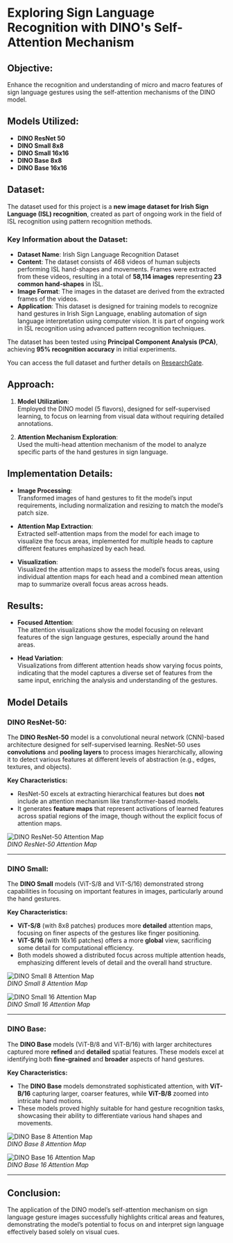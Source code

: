# Exploring Sign Language Recognition with DINO's Self-Attention Mechanism

## Objective:
Enhance the recognition and understanding of micro and macro features of sign language gestures using the self-attention mechanisms of the DINO model.

## Models Utilized:
- **DINO ResNet 50**
- **DINO Small 8x8**
- **DINO Small 16x16**
- **DINO Base 8x8**
- **DINO Base 16x16**

## Dataset:

The dataset used for this project is a **new image dataset for Irish Sign Language (ISL) recognition**, created as part of ongoing work in the field of ISL recognition using pattern recognition methods.

### Key Information about the Dataset:
- **Dataset Name**: Irish Sign Language Recognition Dataset
- **Content**: The dataset consists of 468 videos of human subjects performing ISL hand-shapes and movements. Frames were extracted from these videos, resulting in a total of **58,114 images** representing **23 common hand-shapes** in ISL.
- **Image Format**: The images in the dataset are derived from the extracted frames of the videos.
- **Application**: This dataset is designed for training models to recognize hand gestures in Irish Sign Language, enabling automation of sign language interpretation using computer vision. It is part of ongoing work in ISL recognition using advanced pattern recognition techniques.

The dataset has been tested using **Principal Component Analysis (PCA)**, achieving **95% recognition accuracy** in initial experiments.

You can access the full dataset and further details on [ResearchGate](https://www.researchgate.net/publication/319493254_A_Dataset_for_Irish_Sign_Language_Recognition).


## Approach:
1. **Model Utilization**:  
   Employed the DINO model (5 flavors), designed for self-supervised learning, to focus on learning from visual data without requiring detailed annotations.
   
2. **Attention Mechanism Exploration**:  
   Used the multi-head attention mechanism of the model to analyze specific parts of the hand gestures in sign language.

## Implementation Details:
- **Image Processing**:  
  Transformed images of hand gestures to fit the model’s input requirements, including normalization and resizing to match the model’s patch size.

- **Attention Map Extraction**:  
  Extracted self-attention maps from the model for each image to visualize the focus areas, implemented for multiple heads to capture different features emphasized by each head.

- **Visualization**:  
  Visualized the attention maps to assess the model’s focus areas, using individual attention maps for each head and a combined mean attention map to summarize overall focus areas across heads.

## Results:
- **Focused Attention**:  
  The attention visualizations show the model focusing on relevant features of the sign language gestures, especially around the hand areas.

- **Head Variation**:  
  Visualizations from different attention heads show varying focus points, indicating that the model captures a diverse set of features from the same input, enriching the analysis and understanding of the gestures.

## Model Details

### DINO ResNet-50:
The **DINO ResNet-50** model is a convolutional neural network (CNN)-based architecture designed for self-supervised learning. ResNet-50 uses **convolutions** and **pooling layers** to process images hierarchically, allowing it to detect various features at different levels of abstraction (e.g., edges, textures, and objects).

**Key Characteristics:**
- ResNet-50 excels at extracting hierarchical features but does **not** include an attention mechanism like transformer-based models.
- It generates **feature maps** that represent activations of learned features across spatial regions of the image, though without the explicit focus of attention maps.

![DINO ResNet-50 Attention Map](Results/Resnet_50.png)  
*DINO ResNet-50 Attention Map*

---

### DINO Small:
The **DINO Small** models (ViT-S/8 and ViT-S/16) demonstrated strong capabilities in focusing on important features in images, particularly around the hand gestures.

**Key Characteristics:**
- **ViT-S/8** (with 8x8 patches) produces more **detailed** attention maps, focusing on finer aspects of the gestures like finger positioning.
- **ViT-S/16** (with 16x16 patches) offers a more **global** view, sacrificing some detail for computational efficiency.
- Both models showed a distributed focus across multiple attention heads, emphasizing different levels of detail and the overall hand structure.

![DINO Small 8 Attention Map](Results/DINO_Small_8.png)  
*DINO Small 8 Attention Map*

![DINO Small 16 Attention Map](Results/DINO_Small_16.png)  
*DINO Small 16 Attention Map*

---

### DINO Base:
The **DINO Base** models (ViT-B/8 and ViT-B/16) with larger architectures captured more **refined** and **detailed** spatial features. These models excel at identifying both **fine-grained** and **broader** aspects of hand gestures.

**Key Characteristics:**
- The **DINO Base** models demonstrated sophisticated attention, with **ViT-B/16** capturing larger, coarser features, while **ViT-B/8** zoomed into intricate hand motions.
- These models proved highly suitable for hand gesture recognition tasks, showcasing their ability to differentiate various hand shapes and movements.

![DINO Base 8 Attention Map](Results/DINO_Base_8.png)  
*DINO Base 8 Attention Map*

![DINO Base 16 Attention Map](Results/DINO_Base_16.png)  
*DINO Base 16 Attention Map*

---

## Conclusion:
The application of the DINO model’s self-attention mechanism on sign language gesture images successfully highlights critical areas and features, demonstrating the model’s potential to focus on and interpret sign language effectively based solely on visual cues.

